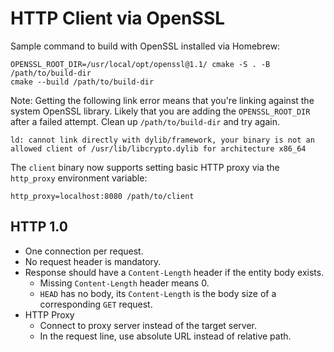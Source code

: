 # HTTP Client via OpenSSL

Sample command to build with OpenSSL installed via Homebrew:

    OPENSSL_ROOT_DIR=/usr/local/opt/openssl@1.1/ cmake -S . -B /path/to/build-dir
    cmake --build /path/to/build-dir

Note: Getting the following link error means that you're linking against the system OpenSSL library. Likely that you are adding the `OPENSSL_ROOT_DIR` after a failed attempt. Clean up `/path/to/build-dir` and try again.

    ld: cannot link directly with dylib/framework, your binary is not an allowed client of /usr/lib/libcrypto.dylib for architecture x86_64

The `client` binary now supports setting basic HTTP proxy via the `http_proxy` environment variable:

    http_proxy=localhost:8080 /path/to/client

## HTTP 1.0

* One connection per request.
* No request header is mandatory.
* Response should have a `Content-Length` header if the entity body exists.
  * Missing `Content-Length` header means 0.
  * `HEAD` has no body, its `Content-Length` is the body size of a corresponding `GET` request.
* HTTP Proxy
  * Connect to proxy server instead of the target server.
  * In the request line, use absolute URL instead of relative path.
